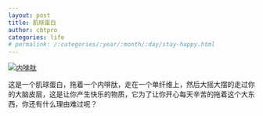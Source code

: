 ```yaml
---
layout: post
title: 肌球蛋白
author: cbtpro
categories: life
# permalink: /:categories/:year/:month/:day/stay-happy.html
---
```


[![内啡肽](http://echo.chenbitao.com/wp-content/uploads/2015/11/内啡肽.gif)](http://echo.chenbitao.com/wp-content/uploads/2015/11/内啡肽.gif)

这是一个肌球蛋白，拖着一个内啡肽，走在一个单纤维上，然后大摇大摆的走过你的大脑皮层，这是让你产生快乐的物质，它为了让你开心每天辛苦的拖着这个大东西，你还有什么理由难过呢？